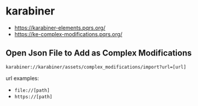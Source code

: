 # karabiner
- https://karabiner-elements.pqrs.org/
- https://ke-complex-modifications.pqrs.org/

## Open Json File to Add as Complex Modifications
`karabiner://karabiner/assets/complex_modifications/import?url=[url]`

url examples:
- `file://[path]`
- `https://[path]`
